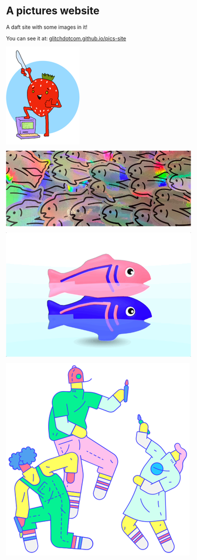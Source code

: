 # A pictures website

A daft site with some images in it!

You can see it at: [glitchdotcom.github.io/pics-site](https://glitchdotcom.github.io/pics-site)

![Jam friend](jampal.png)

![Stickers](stickers.jpeg)

![Spinny fish](spinfish.gif)

![Painters](painters.png)
